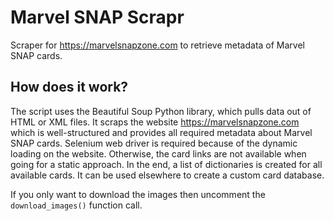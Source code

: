 # Marvel SNAP Scrapr

Scraper for https://marvelsnapzone.com to retrieve metadata of Marvel SNAP cards.

## How does it work?

The script uses the Beautiful Soup Python library, which pulls data out of HTML or XML files.
It scraps the website https://marvelsnapzone.com which is well-structured and provides all required metadata about Marvel SNAP cards.
Selenium web driver is required because of the dynamic loading on the website. Otherwise, the card links are not available when going for a static approach.
In the end, a list of dictionaries is created for all available cards. It can be used elsewhere to create a custom card database.

If you only want to download the images then uncomment the `download_images()` function call.
